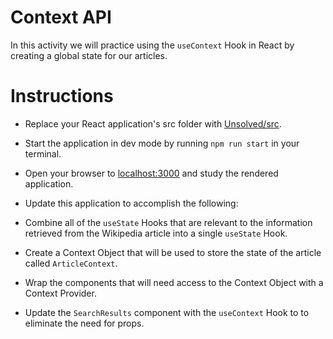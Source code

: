 # Context API

In this activity we will practice using the `useContext` Hook in React by creating a global state for our articles.

# Instructions

- Replace your React application's src folder with [Unsolved/src](Unsolved/src).

- Start the application in dev mode by running `npm run start` in your terminal.

- Open your browser to [localhost:3000](http://localhost:3000) and study the rendered application.

- Update this application to accomplish the following:

- Combine all of the `useState` Hooks that are relevant to the information retrieved from the Wikipedia article into a single `useState` Hook.

- Create a Context Object that will be used to store the state of the article called `ArticleContext`.

- Wrap the components that will need access to the Context Object with a Context Provider.

- Update the `SearchResults` component with the `useContext` Hook to to eliminate the need for props.
